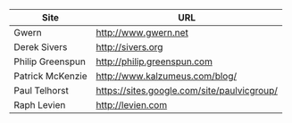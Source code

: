 Site             | URL
-----------------|--------
Gwern            | http://www.gwern.net
Derek Sivers     | http://sivers.org
Philip Greenspun | http://philip.greenspun.com
Patrick McKenzie | http://www.kalzumeus.com/blog/
Paul Telhorst    | https://sites.google.com/site/paulvicgroup/
Raph Levien      | http://levien.com
